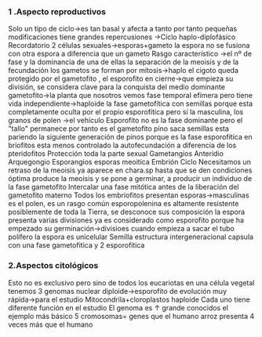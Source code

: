 ### 1 .Aspecto reproductivos
Solo un tipo de ciclo→es tan basal y afecta a tanto por tanto pequeñas modificaciones tiene grandes repercusiones →Ciclo haplo-diplofásico
Recordatorio
	2 células sexuales→esporas+gameto
		la espora no se fusiona con otra espora a diferencia que un gameto
	Rasgo característico →el nº de fase y la dominancia de una de ellas
		la separación de la meoisis y de la fecundación
		los gametos se forman por mitosis→haplo
		el cigoto queda protegido por el gametofito , el esporofito en cierne→que empieza su  división, se considera clave para la conquista del medio
		dominante gametofito→la planta que nosotros vemos
		fase temporal efímera pero tiene vida independiente→haploide
		la fase gametofítica con semillas porque esta completamente oculta por el propio esporofítica pero sí la masculina, los granos de polen →el vehículo
		Esporofito
			no es  la fase dominante pero el "tallo" permanece por tanto  es el gametofito
		pino saca semillas esta pariendo la siguiente generación de pinos porque es   la fase esporofítica
		en briofitos esta menos controlado la autofecundación a diferencia de los pteridofitos
Protección toda la  parte sexual
	Gametangios
		Anteridio
		Arquegongio
	Esporangios
		esporas meoitica
	Embrión
		Ciclo
			Necesitamos un retraso de la meoisis ya aparece en chara.sp hasta que se den condiciones óptima produce la meoisis y se pone a germinar, a producir un individuo de la fase gametofito
			Intercalar una fase mitótica antes de la liberación del gametofito materno
Todos los embriofitos presentan esporas→masculinas es el polen, es un rasgo común
	esporopolenina
		es altamente resistente posiblemente de toda la Tierra, se desconoce sus composición
		la espora presenta varias divisiones  ya es considerado como esporofito porque ha empezado su germinación→divisioes cuando empieza a sacar el tubo polífero
		la espora es unicelular
Semilla
	estructura intergeneracional 
	capsula con una fase gametofitica y 2 esporofítica
###  2.Aspectos citológicos
Esto no es exclusivo pero sino de todos los eucariotas 
en una célula vegetal tenemos 3 genomas
	nuclear
		diploide→esporofito
		de evolución muy rápida→para el estudio
	Mitocondrila+cloroplastos
		haploide
	Cada uno tiene diferente función en el estudio
El genoma es ↑ grande conocidos
	el ejemplo más básico 5 cromosomas= genes que el humano
	arroz presenta 4 veces más que el humano